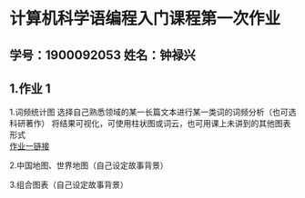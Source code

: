 # 计算机科学语编程入门课程第一次作业
## 学号：1900092053 姓名：钟禄兴
## 1.作业 1
1.词频统计图  选择自己熟悉领域的某一长篇文本进行某一类词的词频分析（也可选科研著作）  将结果可视化，可使用柱状图或词云，也可用课上未讲到的其他图表形式    
[作业一链接](https://vasuphon.github.io/vasuphon/Walden_WordCloud.html)   
    
    
2.中国地图、世界地图（自己设定故事背景）
   
   
3.组合图表（自己设定故事背景）    
   
   
